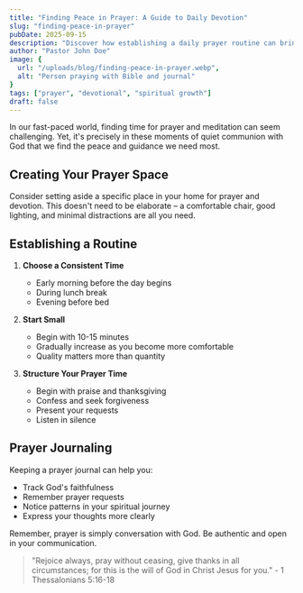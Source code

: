 ```yaml
---
title: "Finding Peace in Prayer: A Guide to Daily Devotion"
slug: "finding-peace-in-prayer"
pubDate: 2025-09-15
description: "Discover how establishing a daily prayer routine can bring peace and spiritual growth to your life."
author: "Pastor John Doe"
image: {
  url: "/uploads/blog/finding-peace-in-prayer.webp",
  alt: "Person praying with Bible and journal"
}
tags: ["prayer", "devotional", "spiritual growth"]
draft: false
---
```


In our fast-paced world, finding time for prayer and meditation can seem challenging. Yet, it's precisely in these moments of quiet communion with God that we find the peace and guidance we need most.

## Creating Your Prayer Space

Consider setting aside a specific place in your home for prayer and devotion. This doesn't need to be elaborate – a comfortable chair, good lighting, and minimal distractions are all you need.

## Establishing a Routine

1. **Choose a Consistent Time**
   - Early morning before the day begins
   - During lunch break
   - Evening before bed

2. **Start Small**
   - Begin with 10-15 minutes
   - Gradually increase as you become more comfortable
   - Quality matters more than quantity

3. **Structure Your Prayer Time**
   - Begin with praise and thanksgiving
   - Confess and seek forgiveness
   - Present your requests
   - Listen in silence

## Prayer Journaling

Keeping a prayer journal can help you:

- Track God's faithfulness
- Remember prayer requests
- Notice patterns in your spiritual journey
- Express your thoughts more clearly

Remember, prayer is simply conversation with God. Be authentic and open in your communication.

> "Rejoice always, pray without ceasing, give thanks in all circumstances; for this is the will of God in Christ Jesus for you." - 1 Thessalonians 5:16-18
